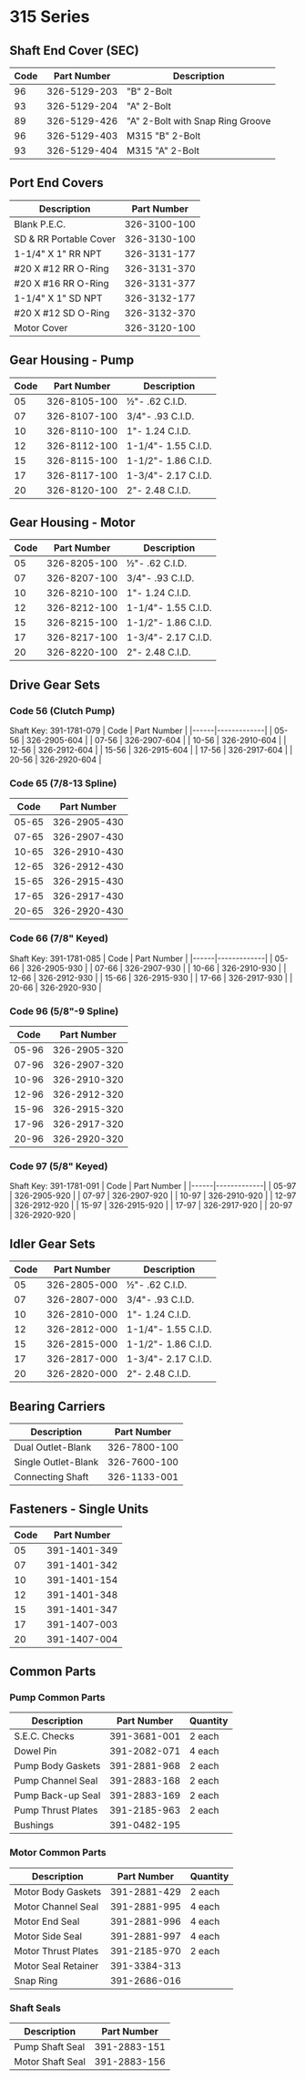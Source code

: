 # 315 Series

## Shaft End Cover (SEC)
| Code | Part Number | Description |
|------|-------------|-------------|
| 96 | 326-5129-203 | "B" 2-Bolt |
| 93 | 326-5129-204 | "A" 2-Bolt |
| 89 | 326-5129-426 | "A" 2-Bolt with Snap Ring Groove |
| 96 | 326-5129-403 | M315 "B" 2-Bolt |
| 93 | 326-5129-404 | M315 "A" 2-Bolt |

## Port End Covers
| Description | Part Number |
|-------------|-------------|
| Blank P.E.C. | 326-3100-100 |
| SD & RR Portable Cover | 326-3130-100 |
| 1-1/4" X 1" RR NPT | 326-3131-177 |
| #20 X #12 RR O-Ring | 326-3131-370 |
| #20 X #16 RR O-Ring | 326-3131-377 |
| 1-1/4" X 1" SD NPT | 326-3132-177 |
| #20 X #12 SD O-Ring | 326-3132-370 |
| Motor Cover | 326-3120-100 |

## Gear Housing - Pump
| Code | Part Number | Description |
|------|-------------|-------------|
| 05 | 326-8105-100 | ½"- .62 C.I.D. |
| 07 | 326-8107-100 | 3/4"- .93 C.I.D. |
| 10 | 326-8110-100 | 1"- 1.24 C.I.D. |
| 12 | 326-8112-100 | 1-1/4"- 1.55 C.I.D. |
| 15 | 326-8115-100 | 1-1/2"- 1.86 C.I.D. |
| 17 | 326-8117-100 | 1-3/4"- 2.17 C.I.D. |
| 20 | 326-8120-100 | 2"- 2.48 C.I.D. |

## Gear Housing - Motor
| Code | Part Number | Description |
|------|-------------|-------------|
| 05 | 326-8205-100 | ½"- .62 C.I.D. |
| 07 | 326-8207-100 | 3/4"- .93 C.I.D. |
| 10 | 326-8210-100 | 1"- 1.24 C.I.D. |
| 12 | 326-8212-100 | 1-1/4"- 1.55 C.I.D. |
| 15 | 326-8215-100 | 1-1/2"- 1.86 C.I.D. |
| 17 | 326-8217-100 | 1-3/4"- 2.17 C.I.D. |
| 20 | 326-8220-100 | 2"- 2.48 C.I.D. |

## Drive Gear Sets

### Code 56 (Clutch Pump)
Shaft Key: 391-1781-079
| Code | Part Number |
|------|-------------|
| 05-56 | 326-2905-604 |
| 07-56 | 326-2907-604 |
| 10-56 | 326-2910-604 |
| 12-56 | 326-2912-604 |
| 15-56 | 326-2915-604 |
| 17-56 | 326-2917-604 |
| 20-56 | 326-2920-604 |

### Code 65 (7/8-13 Spline)
| Code | Part Number |
|------|-------------|
| 05-65 | 326-2905-430 |
| 07-65 | 326-2907-430 |
| 10-65 | 326-2910-430 |
| 12-65 | 326-2912-430 |
| 15-65 | 326-2915-430 |
| 17-65 | 326-2917-430 |
| 20-65 | 326-2920-430 |

### Code 66 (7/8" Keyed)
Shaft Key: 391-1781-085
| Code | Part Number |
|------|-------------|
| 05-66 | 326-2905-930 |
| 07-66 | 326-2907-930 |
| 10-66 | 326-2910-930 |
| 12-66 | 326-2912-930 |
| 15-66 | 326-2915-930 |
| 17-66 | 326-2917-930 |
| 20-66 | 326-2920-930 |

### Code 96 (5/8"-9 Spline)
| Code | Part Number |
|------|-------------|
| 05-96 | 326-2905-320 |
| 07-96 | 326-2907-320 |
| 10-96 | 326-2910-320 |
| 12-96 | 326-2912-320 |
| 15-96 | 326-2915-320 |
| 17-96 | 326-2917-320 |
| 20-96 | 326-2920-320 |

### Code 97 (5/8" Keyed)
Shaft Key: 391-1781-091
| Code | Part Number |
|------|-------------|
| 05-97 | 326-2905-920 |
| 07-97 | 326-2907-920 |
| 10-97 | 326-2910-920 |
| 12-97 | 326-2912-920 |
| 15-97 | 326-2915-920 |
| 17-97 | 326-2917-920 |
| 20-97 | 326-2920-920 |

## Idler Gear Sets
| Code | Part Number | Description |
|------|-------------|-------------|
| 05 | 326-2805-000 | ½"- .62 C.I.D. |
| 07 | 326-2807-000 | 3/4"- .93 C.I.D. |
| 10 | 326-2810-000 | 1"- 1.24 C.I.D. |
| 12 | 326-2812-000 | 1-1/4"- 1.55 C.I.D. |
| 15 | 326-2815-000 | 1-1/2"- 1.86 C.I.D. |
| 17 | 326-2817-000 | 1-3/4"- 2.17 C.I.D. |
| 20 | 326-2820-000 | 2"- 2.48 C.I.D. |

## Bearing Carriers
| Description | Part Number |
|-------------|-------------|
| Dual Outlet-Blank | 326-7800-100 |
| Single Outlet-Blank | 326-7600-100 |
| Connecting Shaft | 326-1133-001 |

## Fasteners - Single Units
| Code | Part Number |
|------|-------------|
| 05 | 391-1401-349 |
| 07 | 391-1401-342 |
| 10 | 391-1401-154 |
| 12 | 391-1401-348 |
| 15 | 391-1401-347 |
| 17 | 391-1407-003 |
| 20 | 391-1407-004 |

## Common Parts

### Pump Common Parts
| Description | Part Number | Quantity |
|-------------|-------------|----------|
| S.E.C. Checks | 391-3681-001 | 2 each |
| Dowel Pin | 391-2082-071 | 4 each |
| Pump Body Gaskets | 391-2881-968 | 2 each |
| Pump Channel Seal | 391-2883-168 | 2 each |
| Pump Back-up Seal | 391-2883-169 | 2 each |
| Pump Thrust Plates | 391-2185-963 | 2 each |
| Bushings | 391-0482-195 | |

### Motor Common Parts
| Description | Part Number | Quantity |
|-------------|-------------|----------|
| Motor Body Gaskets | 391-2881-429 | 2 each |
| Motor Channel Seal | 391-2881-995 | 4 each |
| Motor End Seal | 391-2881-996 | 4 each |
| Motor Side Seal | 391-2881-997 | 4 each |
| Motor Thrust Plates | 391-2185-970 | 2 each |
| Motor Seal Retainer | 391-3384-313 | |
| Snap Ring | 391-2686-016 | |

### Shaft Seals
| Description | Part Number |
|-------------|-------------|
| Pump Shaft Seal | 391-2883-151 |
| Motor Shaft Seal | 391-2883-156 |